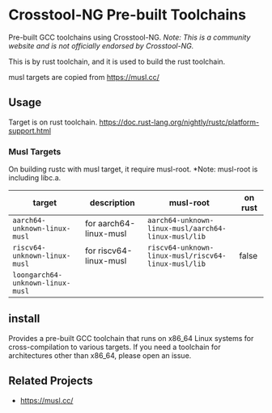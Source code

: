 # Crosstool-NG Pre-built Toolchains
Pre-built GCC toolchains using Crosstool-NG.
*Note: This is a community website and is not officially endorsed by Crosstool-NG.*

This is by rust toolchain, and it is used to build the rust toolchain.

musl targets are copied from https://musl.cc/

## Usage
Target is on rust toolchain.
https://doc.rust-lang.org/nightly/rustc/platform-support.html

### Musl Targets
On building rustc with musl target, it require musl-root.
*Note: musl-root is including libc.a.

| **target**                | **description**           |**musl-root**             |**on rust**             |
|---------------------------|---------------------------|--------------------------|--------------------------|
| `aarch64-unknown-linux-musl` | for aarch64-linux-musl | `aarch64-unknown-linux-musl/aarch64-linux-musl/lib` |
| `riscv64-unknown-linux-musl` | for riscv64-linux-musl | `riscv64-unknown-linux-musl/riscv64-linux-musl/lib` | false |
| `loongarch64-unknown-linux-musl`

## install
Provides a pre-built GCC toolchain that runs on x86_64 Linux systems for cross-compilation to various targets.
If you need a toolchain for architectures other than x86_64, please open an issue.

## Related Projects
- https://musl.cc/
